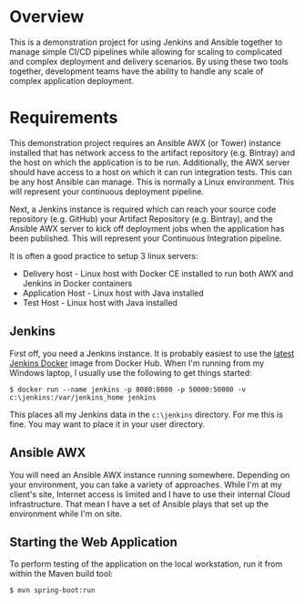 # Overview

This is a demonstration project for using Jenkins and Ansible together to manage simple CI/CD pipelines while allowing for scaling to complicated and complex deployment and delivery scenarios. By using these two tools together, development teams have the ability to handle any scale of complex application deployment.

# Requirements
This demonstration project requires an Ansible AWX (or Tower) instance installed that has network access to the artifact repository (e.g. Bintray) and the host on which the application is to be run. Additionally, the AWX server should have access to a host on which it can run integration tests. This can be any host Ansible can manage. This is normally a Linux environment. This will represent your continuous deployment pipeline. 

Next, a Jenkins instance is required which can reach your source code repository (e.g. GitHub) your Artifact Repository (e.g. Bintray), and the Ansible AWX server to kick off deployment jobs when the application has been published. This will represent your Continuous Integration pipeline.

It is often a good practice to setup 3 linux servers:
* Delivery host - Linux host with Docker CE installed to run both AWX and Jenkins in Docker containers
* Application Host - Linux host with Java installed
* Test Host - Linux host with Java installed

## Jenkins
First off, you need a Jenkins instance. It is probably easiest to use the [latest Jenkins Docker](https://hub.docker.com/_/jenkins/) image from Docker Hub. When I'm running from my Windows laptop, I usually use the following to get things started:
```
$ docker run --name jenkins -p 8080:8080 -p 50000:50000 -v c:\jenkins:/var/jenkins_home jenkins
```
This places all my Jenkins data in the `c:\jenkins` directory. For me this is fine. You may want to place it in your user directory.

## Ansible AWX
You will need an Ansible AWX instance running somewhere. Depending on your environment, you can take a variety of approaches. While I'm at my client's site, Internet access is limited and I have to use their internal Cloud infrastructure. That mean I have a set of Ansible plays that set up the environment while I'm on site.

## Starting the Web Application
To perform testing of the application on the local workstation, run it from within the Maven build tool: 
```
$ mvn spring-boot:run
```
